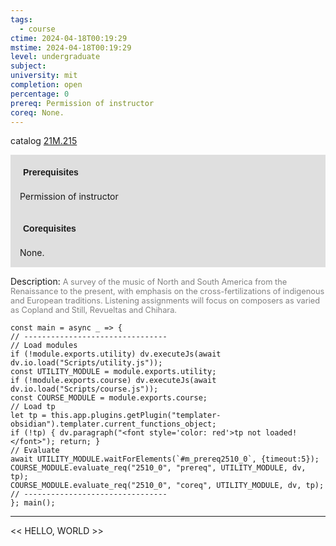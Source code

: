 ```yaml
---
tags:
  - course
ctime: 2024-04-18T00:19:29
mstime: 2024-04-18T00:19:29
level: undergraduate
subject: 
university: mit
completion: open
percentage: 0
prereq: Permission of instructor
coreq: None.
---
```


catalog [21M.215](http://student.mit.edu/catalog/m21Ma.html#21M.215)

<span style="display: block; padding: 15px; background-color: rgb(100, 100, 100, 0.2);"><font id="m_prereq2510_0" style="display: block; font-family: Arial, sans-serif; font-weight: bold; padding: 5px">Prerequisites</font><br><span id="prereq2510_0">Permission of instructor</span></span>
<span style="display: block; padding: 15px; background-color: rgb(100, 100, 100, 0.2);"><font id="m_coreq2510_0" style="display: block; font-family: Arial, sans-serif; font-weight: bold; padding: 5px">Corequisites</font><br><span id="coreq2510_0">None.</span></span>

<font style="">Description:</font>
<font style="color: grey; font-size: 0.8rem;">A survey of the music of North and South America from the Renaissance to the present, with emphasis on the cross-fertilizations of indigenous and European traditions.  Listening assignments will focus on composers as varied as Copland and Still, Revueltas and Chihara.</font>

```dataviewjs
const main = async _ => {
// --------------------------------
// Load modules
if (!module.exports.utility) dv.executeJs(await dv.io.load("Scripts/utility.js"));
const UTILITY_MODULE = module.exports.utility;
if (!module.exports.course) dv.executeJs(await dv.io.load("Scripts/course.js"));
const COURSE_MODULE = module.exports.course;
// Load tp
let tp = this.app.plugins.getPlugin("templater-obsidian").templater.current_functions_object;
if (!tp) { dv.paragraph("<font style='color: red'>tp not loaded!</font>"); return; }
// Evaluate
await UTILITY_MODULE.waitForElements(`#m_prereq2510_0`, {timeout:5});
COURSE_MODULE.evaluate_req("2510_0", "prereq", UTILITY_MODULE, dv, tp);
COURSE_MODULE.evaluate_req("2510_0", "coreq", UTILITY_MODULE, dv, tp);
// --------------------------------
}; main();
```

---

<< HELLO, WORLD >>
